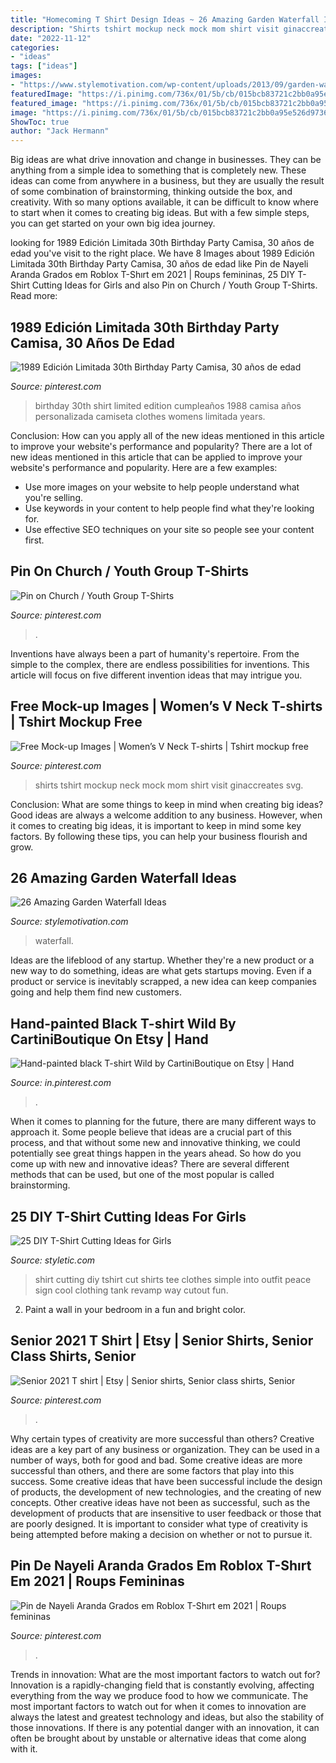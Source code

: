 ```yaml
---
title: "Homecoming T Shirt Design Ideas ~ 26 Amazing Garden Waterfall Ideas"
description: "Shirts tshirt mockup neck mock mom shirt visit ginaccreates svg"
date: "2022-11-12"
categories:
- "ideas"
tags: ["ideas"]
images:
- "https://www.stylemotivation.com/wp-content/uploads/2013/09/garden-waterfalls-12.jpg"
featuredImage: "https://i.pinimg.com/736x/01/5b/cb/015bcb83721c2bb0a95e526d9736cc45.jpg"
featured_image: "https://i.pinimg.com/736x/01/5b/cb/015bcb83721c2bb0a95e526d9736cc45.jpg"
image: "https://i.pinimg.com/736x/01/5b/cb/015bcb83721c2bb0a95e526d9736cc45.jpg"
ShowToc: true
author: "Jack Hermann"
---
```



Big ideas are what drive innovation and change in businesses. They can be anything from a simple idea to something that is completely new. These ideas can come from anywhere in a business, but they are usually the result of some combination of brainstorming, thinking outside the box, and creativity. With so many options available, it can be difficult to know where to start when it comes to creating big ideas. But with a few simple steps, you can get started on your own big idea journey.

	

		
looking for 1989 Edición Limitada 30th Birthday Party Camisa, 30 años de edad you've visit to the right place. We have 8 Images about 1989 Edición Limitada 30th Birthday Party Camisa, 30 años de edad like Pin de Nayeli Aranda Grados em Roblox T-Shırt em 2021 | Roups femininas, 25 DIY T-Shirt Cutting Ideas for Girls and also Pin on Church / Youth Group T-Shirts. Read more:
		
    
## 1989 Edición Limitada 30th Birthday Party Camisa, 30 Años De Edad

<img loading=lazy src="https://i.pinimg.com/736x/01/5b/cb/015bcb83721c2bb0a95e526d9736cc45.jpg" onerror="this.onerror=null;this.src='https://tse2.mm.bing.net/th?id=OIP.cWfZr_DKEBpYSBRU4NoEogHaF7&amp;pid=15.1';" alt="1989 Edición Limitada 30th Birthday Party Camisa, 30 años de edad">

_Source: pinterest.com_

>birthday 30th shirt limited edition cumpleaños 1988 camisa años personalizada camiseta clothes womens limitada years. 

	

Conclusion: How can you apply all of the new ideas mentioned in this article to improve your website's performance and popularity?
There are a lot of new ideas mentioned in this article that can be applied to improve your website's performance and popularity. Here are a few examples: 
- Use more images on your website to help people understand what you're selling. 
- Use keywords in your content to help people find what they're looking for. 
- Use effective SEO techniques on your site so people see your content first.

    
## Pin On Church / Youth Group T-Shirts

<img loading=lazy src="https://i.pinimg.com/736x/a5/25/c5/a525c5fe810584b3735a1fbbcd0ebaa2.jpg" onerror="this.onerror=null;this.src='https://tse1.mm.bing.net/th?id=OIP.v9H82qjHJ5DHZjDDqQmprAHaO0&amp;pid=15.1';" alt="Pin on Church / Youth Group T-Shirts">

_Source: pinterest.com_

>. 

	

Inventions have always been a part of humanity's repertoire. From the simple to the complex, there are endless possibilities for inventions. This article will focus on five different invention ideas that may intrigue you.

    
## Free Mock-up Images | Women’s V Neck T-shirts | Tshirt Mockup Free

<img loading=lazy src="https://i.pinimg.com/736x/52/eb/33/52eb332fda6b285379831279dbad6b0d.jpg" onerror="this.onerror=null;this.src='https://tse3.mm.bing.net/th?id=OIP.59xvoV4GikXNNAm1D19gkAHaFM&amp;pid=15.1';" alt="Free Mock-up Images | Women’s V Neck T-shirts | Tshirt mockup free">

_Source: pinterest.com_

>shirts tshirt mockup neck mock mom shirt visit ginaccreates svg. 

	

Conclusion: What are some things to keep in mind when creating big ideas?
Good ideas are always a welcome addition to any business. However, when it comes to creating big ideas, it is important to keep in mind some key factors. By following these tips, you can help your business flourish and grow.

    
## 26 Amazing Garden Waterfall Ideas

<img loading=lazy src="https://www.stylemotivation.com/wp-content/uploads/2013/09/garden-waterfalls-12.jpg" onerror="this.onerror=null;this.src='https://tse2.mm.bing.net/th?id=OIP.Wgkt6Gu0_-wUELg_dEBQFQHaLO&amp;pid=15.1';" alt="26 Amazing Garden Waterfall Ideas">

_Source: stylemotivation.com_

>waterfall. 

	

Ideas are the lifeblood of any startup. Whether they're a new product or a new way to do something, ideas are what gets startups moving. Even if a product or service is inevitably scrapped, a new idea can keep companies going and help them find new customers.

    
## Hand-painted Black T-shirt Wild By CartiniBoutique On Etsy | Hand

<img loading=lazy src="https://i.pinimg.com/736x/a1/f1/9d/a1f19dd7f488fd8600613624d12ca50b--painted-clothes-black-t-shirt.jpg" onerror="this.onerror=null;this.src='https://tse4.mm.bing.net/th?id=OIP.Zg0SkHCZFyqDvHynEloR1ACoEs&amp;pid=15.1';" alt="Hand-painted black T-shirt Wild by CartiniBoutique on Etsy | Hand">

_Source: in.pinterest.com_

>. 

	

When it comes to planning for the future, there are many different ways to approach it. Some people believe that ideas are a crucial part of this process, and that without some new and innovative thinking, we could potentially see great things happen in the years ahead. So how do you come up with new and innovative ideas? There are several different methods that can be used, but one of the most popular is called brainstorming.

    
## 25 DIY T-Shirt Cutting Ideas For Girls

<img loading=lazy src="http://styletic.com/wp-content/uploads/2014/11/diy-tshirt-cutting-ideas/13-white-t-shirt-cutting.jpg" onerror="this.onerror=null;this.src='https://tse1.mm.bing.net/th?id=OIP.C9qucQRicgAfY3Z0SawUuQHaLH&amp;pid=15.1';" alt="25 DIY T-Shirt Cutting Ideas for Girls">

_Source: styletic.com_

>shirt cutting diy tshirt cut shirts tee clothes simple into outfit peace sign cool clothing tank revamp way cutout fun. 

	

2. Paint a wall in your bedroom in a fun and bright color.

    
## Senior 2021 T Shirt | Etsy | Senior Shirts, Senior Class Shirts, Senior

<img loading=lazy src="https://i.pinimg.com/736x/1a/66/ff/1a66ffbbb2badf2615be247be03a0dc7.jpg" onerror="this.onerror=null;this.src='https://tse4.mm.bing.net/th?id=OIP.Xult8nPJmgOI0bCd3zFi_wHaJ3&amp;pid=15.1';" alt="Senior 2021 T shirt | Etsy | Senior shirts, Senior class shirts, Senior">

_Source: pinterest.com_

>. 

	

Why certain types of creativity are more successful than others?
Creative ideas are a key part of any business or organization. They can be used in a number of ways, both for good and bad. Some creative ideas are more successful than others, and there are some factors that play into this success.
Some creative ideas that have been successful include the design of products, the development of new technologies, and the creating of new concepts. Other creative ideas have not been as successful, such as the development of products that are insensitive to user feedback or those that are poorly designed. It is important to consider what type of creativity is being attempted before making a decision on whether or not to pursue it.

    
## Pin De Nayeli Aranda Grados Em Roblox T-Shırt Em 2021 | Roups Femininas

<img loading=lazy src="https://i.pinimg.com/736x/7c/db/bb/7cdbbb6d44c3ec826c9fa76f92c1959b.jpg" onerror="this.onerror=null;this.src='https://tse1.mm.bing.net/th?id=OIP.xaRtv-FSkX-PoxO_eNzAbQHaLa&amp;pid=15.1';" alt="Pin de Nayeli Aranda Grados em Roblox T-Shırt em 2021 | Roups femininas">

_Source: pinterest.com_

>. 

	

Trends in innovation: What are the most important factors to watch out for?
Innovation is a rapidly-changing field that is constantly evolving, affecting everything from the way we produce food to how we communicate. The most important factors to watch out for when it comes to innovation are always the latest and greatest technology and ideas, but also the stability of those innovations. If there is any potential danger with an innovation, it can often be brought about by unstable or alternative ideas that come along with it.

